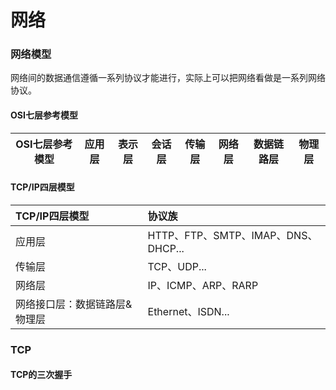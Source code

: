 # 网络
### 网络模型
网络间的数据通信遵循一系列协议才能进行，实际上可以把网络看做是一系列网络协议。
#### OSI七层参考模型
|OSI七层参考模型|应用层|表示层|会话层|传输层|网络层|数据链路层|物理层|
|---|---|---|---|---|---|---|---|
#### TCP/IP四层模型
|TCP/IP四层模型|协议族|
|:---|:---|
|应用层|HTTP、FTP、SMTP、IMAP、DNS、DHCP...|
|传输层|TCP、UDP...|
|网络层|IP、ICMP、ARP、RARP|
|网络接口层：数据链路层&物理层|Ethernet、ISDN...|

### TCP
#### TCP的三次握手
